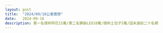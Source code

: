 ```yaml
---
layout: post
title:  "2024/09/16公會獎懲"
date:   2024-09-16
description: 第一名傑邦阿花15萬/第二名獅爺LEO10萬/傑邦土包子5萬/因未達前二十名標準/所有獎金折半計價
---
```

